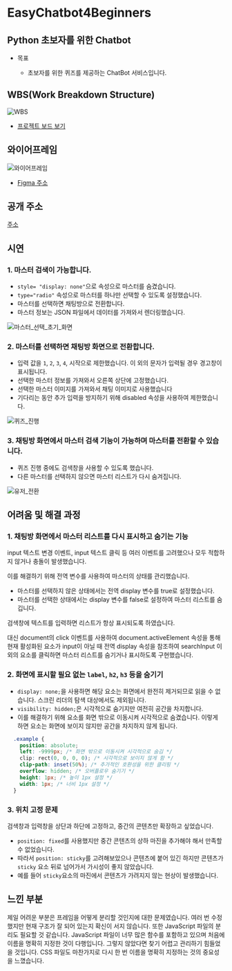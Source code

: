 # EasyChatbot4Beginners

## Python 초보자를 위한 Chatbot

- 목표

    - 초보자를 위한 퀴즈를 제공하는 ChatBot 서비스입니다.

## WBS(Work Breakdown Structure)

![WBS](https://github.com/user-attachments/assets/b9da7814-14eb-4ddd-8912-087e65e5fb69)

- [프로젝트 보드 보기](https://github.com/users/AlbertImKr/projects/3/views/2)

## 와이어프레임

![와이어프레임](https://github.com/user-attachments/assets/1b82a2e8-8772-411e-9908-50dd98e296ce)

- [Figma 주소](https://www.figma.com/design/Uzh16al5HdIt7pApcEh0rw/Visily-(Community)?node-id=0-1&t=NwnYITf6yJNRqjdp-1)

## 공개 주소

[주소](https://albertimkr.github.io/EasyChatbot4Beginners/)

## 시연

### 1. 마스터 검색이 가능합니다.

- `style= "display: none"`으로 속성으로 마스터를 숨겼습니다.
- `type="radio"` 속성으로 마스터를 하나만 선택할 수 있도록 설정했습니다.
- 마스터를 선택하면 채팅방으로 전환합니다.
- 마스터 정보는 JSON 파일에서 데이터를 가져와서 렌더링했습니다.

![마스터_선택_초기_화면](https://github.com/user-attachments/assets/8ccc29f5-b2a0-4ee7-8fbf-82861eebeeb8)

### 2. 마스터를 선택하면 채팅방 화면으로 전환합니다.

- 입력 값을 `1`, `2`, `3`, `4`, 시작으로 제한했습니다. 이 외의 문자가 입력될 경우 경고창이 표시됩니다.
- 선택한 마스터 정보를 가져와서 오른쪽 상단에 고정했습니다.
- 선택한 마스터 이미지를 가져와서 채팅 이미지로 사용했습니다
- 기다리는 동안 추가 입력을 방지하기 위해 disabled 속성을 사용하여 제한했습니다.

![퀴즈_진행](https://github.com/user-attachments/assets/8780011e-8e19-4a22-bf37-0c9c4418a4a7)

### 3. 채팅방 화면에서 마스터 검색 기능이 가능하며 마스터를 전환할 수 있습니다.

- 퀴즈 진행 중에도 검색창을 사용할 수 있도록 했습니다.
- 다른 마스터를 선택하지 않으면 마스터 리스트가 다시 숨겨집니다.

![유저_전환](https://github.com/user-attachments/assets/8b812908-7296-4f28-a563-d430c8ef25d1)

## 어려움 및 해결 과정

### 1. 채팅방 화면에서 마스터 리스트를 다시 표시하고 숨기는 기능

input 텍스트 변경 이벤트, input 텍스트 클릭 등 여러 이벤트를 고려했으나 모두 적합하지 않거나 충돌이 발생했습니다.

이를 해결하기 위해 전역 변수를 사용하여 마스터의 상태를 관리했습니다.

- 마스터를 선택하지 않은 상태에서는 전역 display 변수를 true로 설정했습니다.
- 마스터를 선택한 상태에서는 display 변수를 false로 설정하여 마스터 리스트를 숨깁니다.

검색창에 텍스트를 입력하면 리스트가 항상 표시되도록 하였습니다.
 
대신 document의 click 이벤트를 사용하여 document.activeElement 속성을 통해 현재 활성화된 요소가 input이 아닐 때 
전역 display 속성을 참조하여 searchInput 이외의 요소를 클릭하면 마스터 리스트를 숨기거나 표시하도록 구현했습니다.

### 2. 화면에 표시할 필요 없는 `label`, `h2`, `h3` 등을 숨기기

- `display: none;`을 사용하면 해당 요소는 화면에서 완전히 제거되므로 읽을 수 없습니다. 스크린 리더의 탐색 대상에서도 제외됩니다. 
- `visibility: hidden;`은 시각적으로 숨기지만 여전히 공간을 차지합니다.
- 이를 해결하기 위해 요소를 화면 밖으로 이동시켜 시각적으로 숨겼습니다. 이렇게 하면 요소는 화면에 보이지 않지만 공간을 차지하지 않게 됩니다.

```css
  .example {
    position: absolute;
    left: -9999px; /* 화면 밖으로 이동시켜 시각적으로 숨김 */
    clip: rect(0, 0, 0, 0); /* 시각적으로 보이지 않게 함 */
    clip-path: inset(50%); /* 추가적인 호환성을 위한 클리핑 */
    overflow: hidden; /* 오버플로우 숨기기 */
    height: 1px; /* 높이 1px 설정 */
    width: 1px; /* 너비 1px 설정 */
  }
```

### 3. 위치 고정 문제 

검색창과 입력창을 상단과 하단에 고정하고, 중간의 콘텐츠만 확장하고 싶었습니다.
- `position: fixed`를 사용했지만 중간 콘텐츠의 상하 마진을 추가해야 해서 만족할 수 없었습니다.
- 따라서 `position: sticky`를 고려해보았으나 콘텐츠에 붙어 있긴 하지만 콘텐츠가 `sticky` 요소 뒤로 넘어가서 가시성이 좋지 않았습니다. 
- 예를 들어 `sticky`요소의 마진에서 콘텐츠가 가려지지 않는 현상이 발생했습니다.


## 느낀 부분

제일 어려운 부분은 프레임을 어떻게 분리할 것인지에 대한 문제였습니다.
여러 번 수정했지만 현재 구조가 잘 되어 있는지 확신이 서지 않습니다. 
또한 JavaScript 파일의 분리도 필요할 것 같습니다. 
JavaScript 파일이 너무 많은 함수를 포함하고 있으며 처음에 이름을 명확히 지정한 것이 다행입니다. 
그렇지 않았다면 찾기 어렵고 관리하기 힘들었을 것입니다. 
CSS 파일도 마찬가지로 다시 한 번 이름을 명확히 지정하는 것의 중요성을 느꼈습니다.
